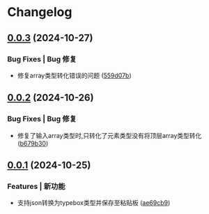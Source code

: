 # Changelog

## [0.0.3](https://github.com/hacxy/json2typebox-cli/compare/0.0.2...v0.0.3) (2024-10-27)

### Bug Fixes | Bug 修复

* 修复array类型转化错误的问题 ([559d07b](https://github.com/hacxy/json2typebox-cli/commit/559d07ba46e0bdb2d792bd0523d3dcb82515ffec))
## [0.0.2](https://github.com/hacxy/json2typebox-cli/compare/0.0.1...0.0.2) (2024-10-26)

### Bug Fixes | Bug 修复

* 修复了输入array类型时,只转化了元素类型没有将顶层array类型转化 ([b679b30](https://github.com/hacxy/json2typebox-cli/commit/b679b30c8cfc1adb5b06ac737ba424df1c5478cc))
## [0.0.1](https://github.com/hacxy/json2typebox-cli/compare/ae69cb9ee7ccbeb012a98679eb0306b7b98389ff...0.0.1) (2024-10-25)

### Features | 新功能

* 支持json转换为typebox类型并保存至粘贴板 ([ae69cb9](https://github.com/hacxy/json2typebox-cli/commit/ae69cb9ee7ccbeb012a98679eb0306b7b98389ff))
